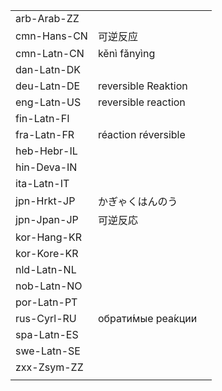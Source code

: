 | | | |
|-|-|-|
| arb-Arab-ZZ |  |  |
| cmn-Hans-CN | 可逆反应 |  |
| cmn-Latn-CN | kěnì fǎnyìng |  |
| dan-Latn-DK |  |  |
| deu-Latn-DE | reversible Reaktion |  |
| eng-Latn-US | reversible reaction |  |
| fin-Latn-FI |  |  |
| fra-Latn-FR | réaction réversible |  |
| heb-Hebr-IL |  |  |
| hin-Deva-IN |  |  |
| ita-Latn-IT |  |  |
| jpn-Hrkt-JP | かぎゃくはんのう |  |
| jpn-Jpan-JP | 可逆反応 |  |
| kor-Hang-KR |  |  |
| kor-Kore-KR |  |  |
| nld-Latn-NL |  |  |
| nob-Latn-NO |  |  |
| por-Latn-PT |  |  |
| rus-Cyrl-RU | обрати́мые реа́кции |  |
| spa-Latn-ES |  |  |
| swe-Latn-SE |  |  |
| zxx-Zsym-ZZ |  |  |
|  |  |  |
